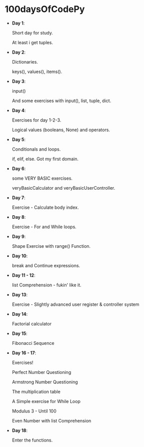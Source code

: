 # 100daysOfCodePy

- **Day 1**:

    Short day for study.

    At least i get tuples.

- **Day 2**:

    Dictionaries.
    
    keys(), values(), items().

- **Day 3**:

    input()
    
    And some exercises with input(), list, tuple, dict.

- **Day 4**:

    Exercises for day 1-2-3.
    
    Logical values (booleans, None) and operators.

- **Day 5**:

    Conditionals and loops.
    
    if, elif, else. Got my first domain.

- **Day 6**:

    some VERY BASIC exercises.
    
    veryBasicCalculator and veryBasicUserController.

- **Day 7**:

    Exercise - Calculate body index.

- **Day 8**:

    Exercise - For and While loops.

- **Day 9**:

    Shape Exercise with range() Function.

- **Day 10**:

    break and Continue expressions.

- **Day 11 - 12**:

    list Comprehension - fukin' like it.

- **Day 13**:

    Exercise - Slightly advanced user register & controller system 

- **Day 14**:

    Factorial calculator

- **Day 15**:

    Fibonacci Sequence

- **Day 16 - 17**:

    Exercises!
    
    Perfect Number Questioning
    
    Armstrong Number Questioning
    
    The multiplication table
    
    A Simple exercise for While Loop
    
    Modulus 3 - Until 100
    
    Even Number with list Comprehension
    
- **Day 18**:

    Enter the functions.
